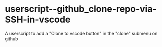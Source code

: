 # userscript--github_clone-repo-via-SSH-in-vscode
A userscript to add a "Clone to vscode button" in the "clone" submenu on github
